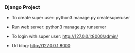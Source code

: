 ### Django Project

- To create super user:
    python3 manage.py createsuperuser

- Run web server: 
    python3 manage.py runserver

- To login with super user:
    http://127.0.0.1:8000/admin/

- Url blog: http://127.0.0.1:8000
